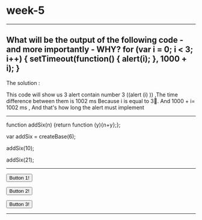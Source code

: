 # week-5
-----------------------------
What will be the output of the following code - and more importantly - WHY?
for (var i = 0; i < 3; i++) {
      setTimeout(function() { alert(i); }, 1000 + i);
}
------------------------------
The solution :

This code will show us 3 alert contain number 3 ((alert (i)  )) ,The time difference between them is 1002 ms
Because i is equal to 3.ِ And 1000 + i= 1002 ms  , And that's how long the alert  must implement
 
 -----------------------------------
 
 function addSix(n) {return function (y){n+y};};

 var addSix = createBase(6);
 
 addSix(10);
 
 addSix(21);
 
 -------------------------



<button id="btn-0">Button 1!</button>

<button id="btn-1">Button 2!</button>

<button id="btn-2">Button 3!</button>

<script type="text/javascript">

    var prizes = ['A Unicorn!', 'A Hug!', 'Fresh Laundry!'];
    
    function fun (btnNum){return function (){alert(prizes[btnNum]);};};
    
    for (var btnNum = 0; btnNum < prizes.length; btnNum++) {

        
        document.getElementById('btn-' + btnNum).onclick =fun(btnNum);
    };
    
</script>
------------------------------------------
